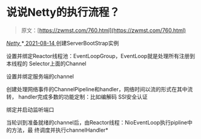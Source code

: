 <!--yml
category: 未分类
date: 0001-01-01 00:00:00
--->

# 说说Netty的执行流程？

> 原文：[https://zwmst.com/760.html](https://zwmst.com/760.html)

   [ *Netty* ](https://zwmst.com/netty)*[ <time datetime="2021-08-14T08:03:50+08:00"> 2021-08-14 </time> ](https://zwmst.com/760.html)  创建ServerBootStrap实例

设置并绑定Reactor线程池：EventLoopGroup，EventLoop就是处理所有注册到本线程的 Selector上面的Channel

设置并绑定服务端的channel

创建处理网络事件的ChannelPipeline和handler，网络时间以流的形式在其中流转， handler完成多数的功能定制：比如编解码 SSl安全认证

绑定并启动监听端口

当轮训到准备就绪的channel后，由Reactor线程：NioEventLoop执行pipline中的方法，最 终调度并执行channelHandler*